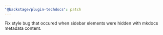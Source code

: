 ```yaml
---
'@backstage/plugin-techdocs': patch
---
```


Fix style bug that occured when sidebar elements were hidden with mkdocs metadata content.
